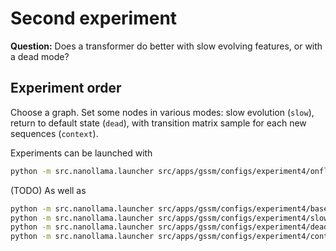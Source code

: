# Second experiment

**Question:**
Does a transformer do better with slow evolving features, or with a dead mode?

## Experiment order
Choose a graph. Set some nodes in various modes: slow evolution (`slow`), return to default state (`dead`), with transition matrix sample for each new sequences (`context`).

Experiments can be launched with
```bash
python -m src.nanollama.launcher src/apps/gssm/configs/experiment4/onfly.yaml
```
(TODO) As well as
```bash
python -m src.nanollama.launcher src/apps/gssm/configs/experiment4/base.yaml
python -m src.nanollama.launcher src/apps/gssm/configs/experiment4/slow.yaml
python -m src.nanollama.launcher src/apps/gssm/configs/experiment4/dead.yaml
python -m src.nanollama.launcher src/apps/gssm/configs/experiment4/context.yaml
```